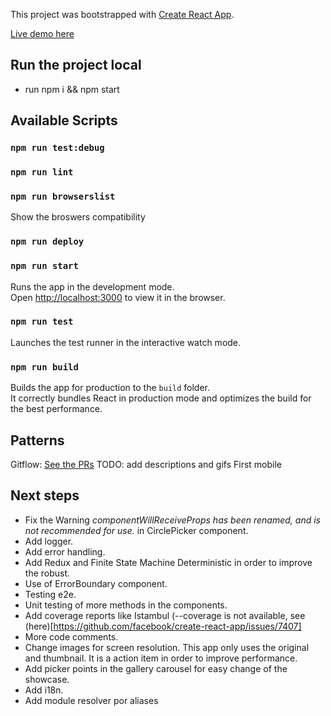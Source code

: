 This project was bootstrapped with [Create React App](https://github.com/facebook/create-react-app).

[Live demo here](https://slemankassis.github.io/thirdlove-frontend-test/)
## Run the project local

* run npm i && npm start

## Available Scripts

### `npm run test:debug`
### `npm run lint`
### `npm run browserslist`

Show the broswers compatibility

### `npm run deploy`

### `npm run start`

Runs the app in the development mode.<br />
Open [http://localhost:3000](http://localhost:3000) to view it in the browser.

### `npm run test`

Launches the test runner in the interactive watch mode.<br />

### `npm run build`

Builds the app for production to the `build` folder.<br />
It correctly bundles React in production mode and optimizes the build for the best performance.

## Patterns

Gitflow: [See the PRs](https://github.com/slemankassis/thirdlove-frontend-test/pulls) TODO: add descriptions and gifs
First mobile

## Next steps

* Fix the Warning _componentWillReceiveProps has been renamed, and is not recommended for use._ in CirclePicker component.
* Add logger.
* Add error handling.
* Add Redux and Finite State Machine Deterministic in order to improve the robust.
* Use of ErrorBoundary component.
* Testing e2e.
* Unit testing of more methods in the components.
* Add coverage reports like Istambul (--coverage is not available, see (here)[https://github.com/facebook/create-react-app/issues/7407]
* More code comments.
* Change images for screen resolution. This app only uses the original and thumbnail. It is a action item in order to improve performance.
* Add picker points in the gallery carousel for easy change of the showcase.
* Add i18n.
* Add module resolver por aliases
